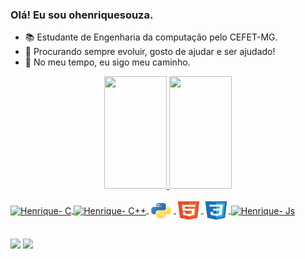 ### Olá! Eu sou ohenriquesouza.

- 📚 Estudante de Engenharia da computação pelo CEFET-MG.
- 🤝 Procurando sempre evoluir, gosto de ajudar e ser ajudado!
- 🌱 No meu tempo, eu sigo meu caminho.


<div align="center">
  <a href="https://github.com/ohenriquesouza">
  <img width="100em" height="180em" src="https://github-readme-stats.vercel.app/api?username=ohenriquesouza&show_icons=false&theme=apprentice&include_all_commits=true&count_private=true"/>
  <img width="100em" height="180em" src="https://github-readme-stats.vercel.app/api/top-langs/?username=ohenriquesouza&layout=compact&langs_count=7&theme=apprentice"/>
</div>
  
  
<div style="display: inline_block"><br>
  <img align="center" alt="Henrique- C" height="30" width="40" src="https://cdn.jsdelivr.net/gh/devicons/devicon/icons/c/c-original.svg">
  <img align="center" alt="Henrique- C++" height="30" width="40" src="https://cdn.jsdelivr.net/gh/devicons/devicon/icons/cplusplus/cplusplus-original.svg">
  <img align="center" alt="Henrique- Python" height="30" width="40" src="https://raw.githubusercontent.com/devicons/devicon/master/icons/python/python-original.svg">
  <img align="center" alt="Henrique- HTML" height="30" width="40" src="https://raw.githubusercontent.com/devicons/devicon/master/icons/html5/html5-original.svg">
  <img align="center" alt="Henrique- CSS" height="30" width="40" src="https://raw.githubusercontent.com/devicons/devicon/master/icons/css3/css3-original.svg">
  <img align="center" alt="Henrique- Js" height="30" width="40" src="https://cdn.jsdelivr.net/gh/devicons/devicon/icons/javascript/javascript-original.svg">
</div>  
  
  ##
   
  <a href = "mailto:henriquesouzafagundes2003@gmail.com"><img src="https://img.shields.io/badge/-Gmail-%23333?style=for-the-badge&logo=gmail&logoColor=red" target="_blank"></a>
  <a href="https://www.linkedin.com/in/henrique-souza-fagundes-54661720b/" target="_blank"><img src="https://img.shields.io/badge/-LinkedIn-%230077B5?style=for-the-badge&logo=linkedin&logoColor=white" target="_blank"></a> 
